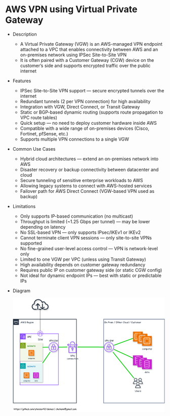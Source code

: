 # AWS VPN using Virtual Private Gateway

- Description
  - A Virtual Private Gateway (VGW) is an AWS-managed VPN endpoint attached to a VPC that enables connectivity between AWS and an on-premises network using IPSec Site-to-Site VPN
  - It is often paired with a Customer Gateway (CGW) device on the customer’s side and supports encrypted traffic over the public internet

- Features

  - IPSec Site-to-Site VPN support — secure encrypted tunnels over the internet
  - Redundant tunnels (2 per VPN connection) for high availability
  - Integration with VGW, Direct Connect, or Transit Gateway
  - Static or BGP-based dynamic routing (supports route propagation to VPC route tables)
  - Quick setup — no need to deploy customer hardware inside AWS
  - Compatible with a wide range of on-premises devices (Cisco, Fortinet, pfSense, etc.)
  - Supports multiple VPN connections to a single VGW

- Common Use Cases

  - Hybrid cloud architectures — extend an on-premises network into AWS
  - Disaster recovery or backup connectivity between datacenter and cloud
  - Secure tunneling of sensitive enterprise workloads to AWS
  - Allowing legacy systems to connect with AWS-hosted services
  - Failover path for AWS Direct Connect (VGW-based VPN used as backup)

- Limitations

  - Only supports IP-based communication (no multicast)
  - Throughput is limited (~1.25 Gbps per tunnel) — may be lower depending on latency
  - No SSL-based VPN — only supports IPsec/IKEv1 or IKEv2
  - Cannot terminate client VPN sessions — only site-to-site VPNs supported
  - No fine-grained user-level access control — VPN is network-level only
  - Limited to one VGW per VPC (unless using Transit Gateway)
  - High availability depends on customer gateway redundancy
  - Requires public IP on customer gateway side (or static CGW config)
  - Not ideal for dynamic endpoint IPs — best with static or predictable IPs

- Diagram

  ![AWS VPN using Virtual Private Gateway](./../../images/vpn-vgw.png)
